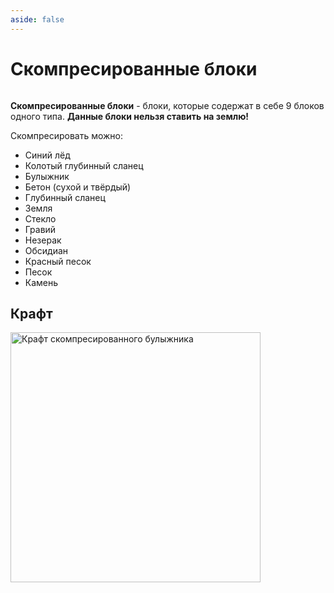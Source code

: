```yaml
---
aside: false
---
```


# Скомпресированные блоки

<div style="overflow: auto;">

<ItemCard>
<Card style="overflow: hidden;" class="m-0">
    <template #header>
        <Image alt="user header" src="/assets/bestiary/block/enchanted_cobblestone.png" width="40%"/>
    </template>
    <template #title>Скомпресированные блоки</template>
    <template #content>
      <Divider />
      <h3>Получение:</h3>
      <ul>
      <li>Крафт</li>
      </ul>
    </template>
</Card>
</ItemCard>

**Скомпресированные блоки** - блоки, которые содержат в себе 9 блоков одного типа. **Данные блоки нельзя ставить на землю!**

Скомпресировать можно:

- Синий лёд
- Колотый глубинный сланец
- Булыжник
- Бетон (сухой и твёрдый)
- Глубинный сланец
- Земля
- Стекло
- Гравий
- Незерак
- Обсидиан
- Красный песок
- Песок
- Камень

## Крафт

<Image src="/assets/bestiary/crafts/compressed_cobblestone.png" width="400" alt="Крафт скомпресированного булыжника" preview />


</div>